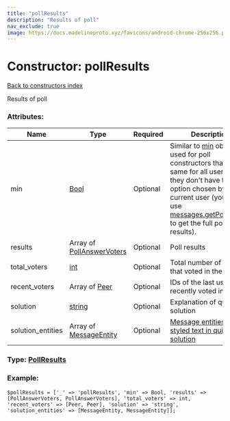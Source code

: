 ```yaml
---
title: "pollResults"
description: "Results of poll"
nav_exclude: true
image: https://docs.madelineproto.xyz/favicons/android-chrome-256x256.png
---
```

# Constructor: pollResults  
[Back to constructors index](/API_docs/constructors/index.html)



Results of poll

### Attributes:

| Name     |    Type       | Required | Description |
|----------|---------------|----------|-------------|
|min|[Bool](/API_docs/types/Bool.html) | Optional|Similar to [min](https://core.telegram.org/api/min) objects, used for poll constructors that are the same for all users so they don't have the option chosen by the current user (you can use [messages.getPollResults](../methods/messages.getPollResults.html) to get the full poll results).|
|results|Array of [PollAnswerVoters](/API_docs/types/PollAnswerVoters.html) | Optional|Poll results|
|total\_voters|[int](/API_docs/types/int.html) | Optional|Total number of people that voted in the poll|
|recent\_voters|Array of [Peer](/API_docs/types/Peer.html) | Optional|IDs of the last users that recently voted in the poll|
|solution|[string](/API_docs/types/string.html) | Optional|Explanation of quiz solution|
|solution\_entities|Array of [MessageEntity](/API_docs/types/MessageEntity.html) | Optional|[Message entities for styled text in quiz solution](https://core.telegram.org/api/entities)|



### Type: [PollResults](/API_docs/types/PollResults.html)


### Example:

```
$pollResults = ['_' => 'pollResults', 'min' => Bool, 'results' => [PollAnswerVoters, PollAnswerVoters], 'total_voters' => int, 'recent_voters' => [Peer, Peer], 'solution' => 'string', 'solution_entities' => [MessageEntity, MessageEntity]];
```  
